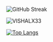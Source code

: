 ![GitHub Streak](https://streak-stats.demolab.com?user=VISHALX33&theme=default)

<p align="left"> <img src="https://komarev.com/ghpvc/?username=VISHALX33&label=Profile%20views&color=0e75b6&style=flat" alt="VISHALX33" /> </p>

[![Top Langs](https://github-readme-stats.vercel.app/api/top-langs/?username=VISHALX33&layout=compact&theme=radical)](https://github.com/VISHALX33)
